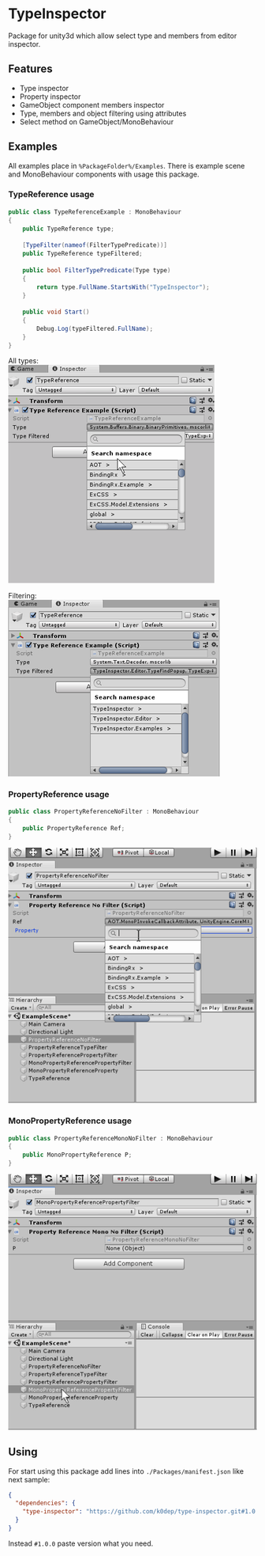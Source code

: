 # TypeInspector
Package for unity3d which allow select type and members from editor inspector.  

## Features
 * Type inspector
 * Property inspector
 * GameObject component members inspector
 * Type, members and object filtering using attributes
 * Select method on GameObject/MonoBehaviour
 
## Examples
All examples place in `%PackageFolder%/Examples`. There is example scene and MonoBehaviour components with usage this package.

### TypeReference usage
```csharp
public class TypeReferenceExample : MonoBehaviour
{
    public TypeReference type;
    
    [TypeFilter(nameof(FilterTypePredicate))]
    public TypeReference typeFiltered;
    
    public bool FilterTypePredicate(Type type)
    {
        return type.FullName.StartsWith("TypeInspector");
    }

    public void Start()
    {
        Debug.Log(typeFiltered.FullName);
    }
}
```
All types:  
![TypeReference gif example](Docs/TypeReference.gif)

Filtering:  
![TypeReference gif example](Docs/TypeReference_filtering.png)

### PropertyReference usage
```csharp
public class PropertyReferenceNoFilter : MonoBehaviour
{
    public PropertyReference Ref;
}
```
![PropertyReference gif example](Docs/PropertyReference_select.gif)

### MonoPropertyReference usage
```csharp
public class PropertyReferenceMonoNoFilter : MonoBehaviour
{
    public MonoPropertyReference P;
}
```
![MonoPropertyReference gif example](Docs/MonoPropertyReference_select.gif)

## Using
For start using this package add lines into `./Packages/manifest.json` like next sample:  
```json
{
  "dependencies": {
    "type-inspector": "https://github.com/k0dep/type-inspector.git#1.0.0"
  }
}
```
Instead `#1.0.0` paste version what you need.